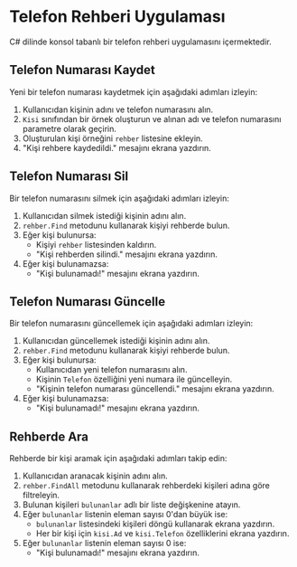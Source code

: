 # Telefon Rehberi Uygulaması

C# dilinde konsol tabanlı bir telefon rehberi uygulamasını içermektedir.

## Telefon Numarası Kaydet

Yeni bir telefon numarası kaydetmek için aşağıdaki adımları izleyin:

1. Kullanıcıdan kişinin adını ve telefon numarasını alın.
2. `Kisi` sınıfından bir örnek oluşturun ve alınan adı ve telefon numarasını parametre olarak geçirin.
3. Oluşturulan kişi örneğini `rehber` listesine ekleyin.
4. "Kişi rehbere kaydedildi." mesajını ekrana yazdırın.

## Telefon Numarası Sil

Bir telefon numarasını silmek için aşağıdaki adımları izleyin:

1. Kullanıcıdan silmek istediği kişinin adını alın.
2. `rehber.Find` metodunu kullanarak kişiyi rehberde bulun.
3. Eğer kişi bulunursa:
    - Kişiyi `rehber` listesinden kaldırın.
    - "Kişi rehberden silindi." mesajını ekrana yazdırın.
4. Eğer kişi bulunamazsa:
    - "Kişi bulunamadı!" mesajını ekrana yazdırın.

## Telefon Numarası Güncelle

Bir telefon numarasını güncellemek için aşağıdaki adımları izleyin:

1. Kullanıcıdan güncellemek istediği kişinin adını alın.
2. `rehber.Find` metodunu kullanarak kişiyi rehberde bulun.
3. Eğer kişi bulunursa:
    - Kullanıcıdan yeni telefon numarasını alın.
    - Kişinin `Telefon` özelliğini yeni numara ile güncelleyin.
    - "Kişinin telefon numarası güncellendi." mesajını ekrana yazdırın.
4. Eğer kişi bulunamazsa:
    - "Kişi bulunamadı!" mesajını ekrana yazdırın.
## Rehberde Ara

Rehberde bir kişi aramak için aşağıdaki adımları takip edin:

1. Kullanıcıdan aranacak kişinin adını alın.
2. `rehber.FindAll` metodunu kullanarak rehberdeki kişileri adına göre filtreleyin.
3. Bulunan kişileri `bulunanlar` adlı bir liste değişkenine atayın.
4. Eğer `bulunanlar` listenin eleman sayısı 0'dan büyük ise:
    - `bulunanlar` listesindeki kişileri döngü kullanarak ekrana yazdırın.
    - Her bir kişi için `kisi.Ad` ve `kisi.Telefon` özelliklerini ekrana yazdırın.
5. Eğer `bulunanlar` listenin eleman sayısı 0 ise:
    - "Kişi bulunamadı!" mesajını ekrana yazdırın.
